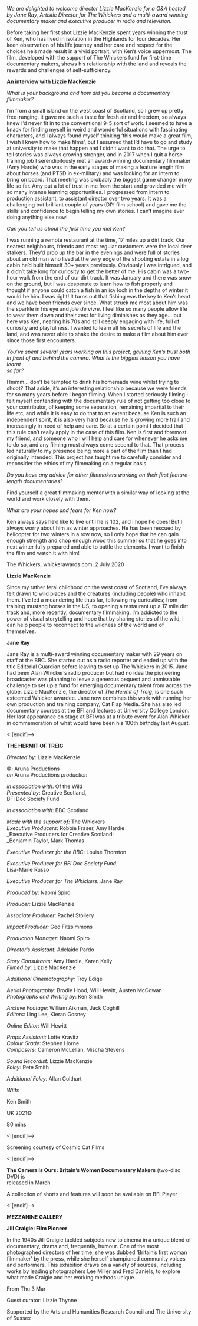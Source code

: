 

_We are delighted to welcome director Lizzie MacKenzie for a Q&A hosted by Jane Ray, Artistic Director for The Whickers and a multi-award winning documentary maker and executive producer in radio and television._

Before taking her first shot Lizzie MacKenzie spent years winning the trust of Ken, who has lived in isolation in the Highlands for four decades. Her keen observation of his life journey and her care and respect for the choices he’s made result in a vivid portrait, with Ken’s voice uppermost. The film, developed with the support of The Whickers fund for first-time documentary makers, shows his relationship with the land and reveals the rewards and challenges of self-sufficiency.

**An interview with Lizzie MacKenzie**

_What is your background and how did you become a documentary filmmaker?_

I’m from a small island on the west coast of Scotland, so I grew up pretty free-ranging. It gave me such a taste for fresh air and freedom, so always knew I’d never fit in to the conventional 9-5 sort of work. I seemed to have a knack for finding myself in weird and wonderful situations with fascinating characters, and I always found myself thinking ‘this would make a great film, I wish I knew how to make films’, but I assumed that I’d have to go and study at university to make that happen and I didn’t want to do that. The urge to tell stories was always growing stronger, and in 2017 when I quit a horse training job I serendipitously met an award-winning documentary filmmaker (Amy Hardie) who was in the early stages of making a feature length film about horses (and PTSD in ex-military) and was looking for an intern to bring on board. That meeting was probably the biggest game changer in my life so far. Amy put a lot of trust in me from the start and provided me with so many intense learning opportunities. I progressed from intern to production assistant, to assistant director over two years. It was a challenging but brilliant couple of years (DIY film school) and gave me the skills and confidence to begin telling my own stories. I can’t imagine ever doing anything else now!

_Can you tell us about the first time you met Ken?_

I was running a remote restaurant at the time, 17 miles up a dirt track. Our nearest neighbours, friends and most regular customers were the local deer stalkers. They’d prop up the bar in the evenings and were full of stories about an old man who lived at the very edge of the shooting estate in a log cabin he’d built himself 30+ years previously. Obviously I was intrigued, and it didn’t take long for curiosity to get the better of me. His cabin was a two-hour walk from the end of our dirt track. It was January and there was snow on the ground, but I was desperate to learn how to fish properly and thought if anyone could catch a fish in an icy loch in the depths of winter it would be him. I was right! It turns out that fishing was the key to Ken’s heart and we have been friends ever since. What struck me most about him was the sparkle in his eye and _joie de vivre_. I feel like so many people allow life to wear them down and their zest for living diminishes as they age… but here was Ken, nearing his 70s and still deeply engaging with life, full of curiosity and playfulness. I wanted to learn all his secrets of life and the land, and was never able to shake the desire to make a film about him ever since those first encounters.

_You’ve spent several years working on this project, gaining Ken’s trust both in front of and behind the camera. What is the biggest lesson you have learnt  
so far?_

Hmmm… don’t be tempted to drink his homemade wine whilst trying to shoot? That aside, it’s an interesting relationship because we were friends for so many years before I began filming. When I started seriously filming I felt myself contending with the documentary rule of not getting too close to your contributor, of keeping some separation, remaining impartial to their life etc, and while it is easy to do that to an extent because Ken is such an independent spirit, it is also very hard because he _is_ growing more frail and increasingly in need of help and care. So at a certain point I decided that this rule can’t really apply in the case of this film. Ken is first and foremost my friend, and someone who I will help and care for whenever he asks me to do so, and any filming must always come second to that. That process led naturally to my presence being more a part of the film than I had originally intended. This project has taught me to carefully consider and reconsider the ethics of my filmmaking on a regular basis.

_Do you have any advice for other filmmakers working on their first feature-length documentaries?_

Find yourself a great filmmaking mentor with a similar way of looking at the world and work closely with them.

_What are your hopes and fears for Ken now?_

Ken always says he’d like to live until he is 102, and I hope he does! But I always worry about him as winter approaches. He has been rescued by helicopter for two winters in a row now, so I only hope that he can gain enough strength and chop enough wood this summer so that he goes into next winter fully prepared and able to battle the elements. I want to finish the film and watch it with him!

The Whickers, whickerawards.com, 2 July 2020

**Lizzie MacKenzie**

Since my rather feral childhood on the west coast of Scotland, I’ve always felt drawn to wild places and the creatures (including people) who inhabit them. I’ve led a meandering life thus far, following my curiosities; from training mustang horses in the US, to opening a restaurant up a 17 mile dirt track and, more recently, documentary filmmaking. I’m addicted to the power of visual storytelling and hope that by sharing stories of the wild, I can help people to reconnect to the wildness of the world and of themselves.

**Jane Ray**

Jane Ray is a multi-award winning documentary maker with 29 years on staff at the BBC. She started out as a radio reporter and ended up with the title Editorial Guardian before leaving to set up The Whickers in 2015. Jane had been Alan Whicker’s radio producer but had no idea the pioneering broadcaster was planning to leave a generous bequest and unmissable challenge to set up a fund for emerging documentary talent from across the globe. Lizzie MacKenzie, the director of _The Hermit of Treig_, is one such esteemed Whicker awardee. Jane now combines this work with running her own production and training company, Cat Flap Media. She has also led documentary courses at the BFI and lectures at University College London.  
Her last appearance on stage at BFI was at a tribute event for Alan Whicker in commemoration of what would have been his 100th birthday last August.

<![endif]-->

**THE HERMIT OF TREIG**

_Directed by_: Lizzie MacKenzie

©: Aruna Productions  
_an_ Aruna Productions _production_

_in association with_: Of the Wild  
_Presented by_: Creative Scotland,  
BFI Doc Society Fund

_in association with_: BBC Scotland

_Made with the support of:_ The Whickers  
_Executive Producers_: Robbie Fraser, Amy Hardie  
_Executive Producers for Creative Scotland:  
_Benjamin Taylor, Mark Thomas

_Executive Producer for the BBC:_ Louise Thornton

_Executive Producer for BFI Doc Society Fund:_  
Lisa-Marie Russo

_Executive Producer for The Whickers:_ Jane Ray

_Produced by_: Naomi Spiro

_Producer:_ Lizzie MacKenzie

_Associate Producer:_ Rachel Stollery

_Impact Producer:_ Ged Fitzsimmons

_Production Manager:_ Naomi Spiro

_Director’s Assistant:_ Adelaide Pardo

_Story Consultants:_ Amy Hardie, Karen Kelly  
_Filmed by_: Lizzie MacKenzie

_Additional Cinematography:_ Troy Edige

_Aerial Photography:_ Brodie Hood, Will Hewitt, Austen McCowan  
_Photographs and Writing by_: Ken Smith

_Archive Footage:_ William Aikman, Jack Coghill  
_Editors_: Ling Lee, Kieran Gosney

_Online Editor:_ Will Hewitt

_Props Assistant:_ Lotte Kravitz  
_Colour Grade_: Stephen Horne  
_Composers:_ Cameron McLellan, Mischa Stevens

_Sound Recordist:_ Lizzie MacKenzie  
_Foley:_ Pete Smith

_Additional Foley:_ Allan Colthart

_With:_

Ken Smith

UK 2021©

80 mins

<![endif]-->

Screening courtesy of Cosmic Cat Films

<![endif]-->

**The Camera Is Ours: Britain’s Women Documentary Makers** (two-disc DVD) is  
released in March

A collection of shorts and features will soon be available on BFI Player

<![endif]-->

**MEZZANINE GALLERY**

**Jill Craigie: Film Pioneer**

In the 1940s Jill Craigie tackled subjects new to cinema in a unique blend of documentary, drama and, frequently, humour. One of the most photographed directors of her time, she was dubbed ‘Britain’s first woman filmmaker’ by the press, while she herself championed community voices and performers. This exhibition draws on a variety of sources, including works by leading photographers Lee Miller and Fred Daniels, to explore what made Craigie and her working methods unique.

From Thu 3 Mar

Guest curator: Lizzie Thynne

Supported by the Arts and Humanities Research Council and The University of Sussex
<!--stackedit_data:
eyJoaXN0b3J5IjpbMzk0OTk2MDZdfQ==
-->